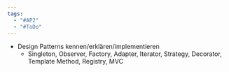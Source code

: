 ```yaml
---
tags:
  - "#AP2"
  - "#ToDo"
---
```

- Design Patterns kennen/erklären/implementieren
    - Singleton, Observer, Factory, Adapter, Iterator, Strategy, Decorator, Template Method, Registry, MVC